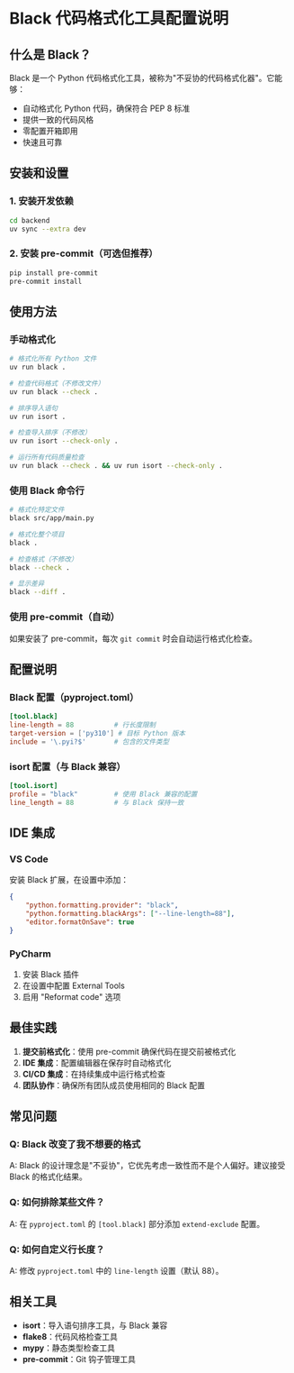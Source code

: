 # Black 代码格式化工具配置说明

## 什么是 Black？

Black 是一个 Python 代码格式化工具，被称为"不妥协的代码格式化器"。它能够：

- 自动格式化 Python 代码，确保符合 PEP 8 标准
- 提供一致的代码风格
- 零配置开箱即用
- 快速且可靠

## 安装和设置

### 1. 安装开发依赖

```bash
cd backend
uv sync --extra dev
```

### 2. 安装 pre-commit（可选但推荐）

```bash
pip install pre-commit
pre-commit install
```

## 使用方法

### 手动格式化

```bash
# 格式化所有 Python 文件
uv run black .

# 检查代码格式（不修改文件）
uv run black --check .

# 排序导入语句
uv run isort .

# 检查导入排序（不修改）
uv run isort --check-only .

# 运行所有代码质量检查
uv run black --check . && uv run isort --check-only .
```

### 使用 Black 命令行

```bash
# 格式化特定文件
black src/app/main.py

# 格式化整个项目
black .

# 检查格式（不修改）
black --check .

# 显示差异
black --diff .
```

### 使用 pre-commit（自动）

如果安装了 pre-commit，每次 `git commit` 时会自动运行格式化检查。

## 配置说明

### Black 配置（pyproject.toml）

```toml
[tool.black]
line-length = 88          # 行长度限制
target-version = ['py310'] # 目标 Python 版本
include = '\.pyi?$'       # 包含的文件类型
```

### isort 配置（与 Black 兼容）

```toml
[tool.isort]
profile = "black"         # 使用 Black 兼容的配置
line_length = 88          # 与 Black 保持一致
```

## IDE 集成

### VS Code

安装 Black 扩展，在设置中添加：

```json
{
    "python.formatting.provider": "black",
    "python.formatting.blackArgs": ["--line-length=88"],
    "editor.formatOnSave": true
}
```

### PyCharm

1. 安装 Black 插件
2. 在设置中配置 External Tools
3. 启用 "Reformat code" 选项

## 最佳实践

1. **提交前格式化**：使用 pre-commit 确保代码在提交前被格式化
2. **IDE 集成**：配置编辑器在保存时自动格式化
3. **CI/CD 集成**：在持续集成中运行格式检查
4. **团队协作**：确保所有团队成员使用相同的 Black 配置

## 常见问题

### Q: Black 改变了我不想要的格式
A: Black 的设计理念是"不妥协"，它优先考虑一致性而不是个人偏好。建议接受 Black 的格式化结果。

### Q: 如何排除某些文件？
A: 在 `pyproject.toml` 的 `[tool.black]` 部分添加 `extend-exclude` 配置。

### Q: 如何自定义行长度？
A: 修改 `pyproject.toml` 中的 `line-length` 设置（默认 88）。

## 相关工具

- **isort**：导入语句排序工具，与 Black 兼容
- **flake8**：代码风格检查工具
- **mypy**：静态类型检查工具
- **pre-commit**：Git 钩子管理工具
